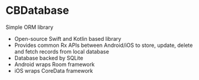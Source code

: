 # CBDatabase

Simple ORM library
- Open-source Swift and Kotlin based library
- Provides common Rx APIs between Android/iOS to store, update, delete and fetch records from local database
- Database backed by SQLite
- Android wraps Room framework
- iOS wraps CoreData framework

